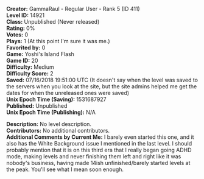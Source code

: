 **Creator:** GammaRaul - Regular User - Rank 5 (ID 411) <br>
**Level ID:** 14921 <br>
**Class:** Unpublished (Never released) <br>
**Rating:** 0% <br>
**Votes:** 0 <br>
**Plays:** 1 (At this point I'm sure it was me.) <br>
**Favorited by:** 0 <br>
**Game:** Yoshi's Island Flash <br>
**Game ID:** 20 <br>
**Difficulty:** Medium <br>
**Difficulty Score:** 2 <br>
**Saved:** 07/16/2018 19:51:00 UTC (It doesn't say when the level was saved to the servers when you look at the site, but the site admins helped me get the dates for when the unreleased ones were saved) <br>
**Unix Epoch Time (Saving):** 1531687927 <br>
**Published:** Unpublished <br>
**Unix Epoch Time (Publishing):** N/A

**Description:** No level description. <br>
**Contributors:** No additional contributors. <br>
**Additional Comments by Current Me:** I barely even started this one, and it also has the White Background issue I mentioned in the last level. I should probably mention that it is on this third era that I really began going ADHD mode, making levels and never finishing them left and right like it was nobody's business, having made 14ish unfinished/barely started levels at the peak. You'll see what I mean soon enough.

